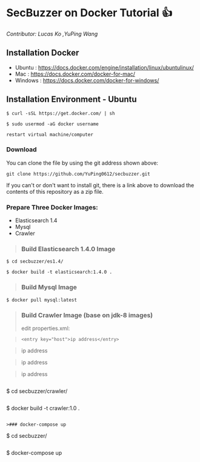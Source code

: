 # SecBuzzer on Docker Tutorial :+1:

*Contributor: Lucas Ko ,YuPing Wang*


## Installation Docker

- Ubuntu : https://docs.docker.com/engine/installation/linux/ubuntulinux/
- Mac : https://docs.docker.com/docker-for-mac/
- Windows : https://docs.docker.com/docker-for-windows/

## Installation Environment - Ubuntu

```
$ curl -sSL https://get.docker.com/ | sh
```

```
$ sudo usermod -aG docker username
```


	restart virtual machine/computer

### Download
You can clone the file by using the git address shown above:

    git clone https://github.com/YuPing0612/secbuzzer.git

If you can't or don't want to install git, there is a link above to download
the contents of this repository as a zip file.

### Prepare Three Docker Images:

 * Elasticsearch 1.4
 * Mysql
 * Crawler



>### Build Elasticsearch 1.4.0 Image
```
$ cd secbuzzer/es1.4/
```
```
$ docker build -t elasticsearch:1.4.0 .
```
>### Build Mysql Image
```
$ docker pull mysql:latest
```
>### Build Crawler Image (base on jdk-8 images)
>edit properties.xml:

>```
><entry key="host">ip address</entry>

><entry key="logCarving_host">ip address</entry>

><entry key="mysql_host">ip address</entry>

><entry key="es_host">ip address</entry>
```

```
$ cd secbuzzer/crawler/
```
```
$ docker build -t crawler:1.0 .
```

>### docker-compose up

```
$ cd secbuzzer/
```
```
$ docker-compose up
```